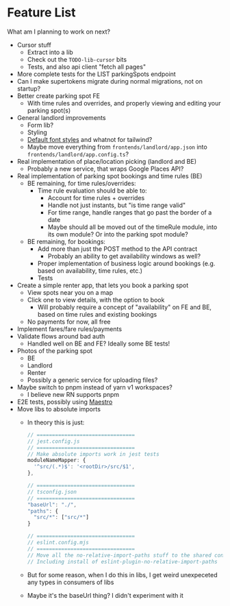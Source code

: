 # Feature List

What am I planning to work on next?

- Cursor stuff
  - Extract into a lib
  - Check out the `TODO-lib-cursor` bits
  - Tests, and also api client "fetch all pages"
- More complete tests for the LIST parkingSpots endpoint
- Can I make supertokens migrate during normal migrations, not on startup?
- Better create parking spot FE
  - With time rules and overrides, and properly viewing and editing your parking spot(s)
- General landlord improvements
  - Form lib?
  - Styling
  - [Default font styles](https://tailwindcss.com/docs/font-family) and whatnot for tailwind?
  - Maybe move everything from `frontends/landlord/app.json` into `frontends/landlord/app.config.ts`?
- Real implementation of place/location picking (landlord and BE)
  - Probably a new service, that wraps Google Places API?
- Real implementation of parking spot bookings and time rules (BE)
  - BE remaining, for time rules/overrides:
    - Time rule evaluation should be able to:
      - Account for time rules + overrides
      - Handle not just instants, but "is time range valid"
      - For time range, handle ranges that go past the border of a date
      - Maybe should all be moved out of the timeRule module, into its own module? Or into the parking spot module?
  - BE remaining, for bookings:
    - Add more than just the POST method to the API contract
      - Probably an ability to get availability windows as well?
    - Proper implementation of business logic around bookings (e.g. based on availability, time rules, etc.)
    - Tests
- Create a simple renter app, that lets you book a parking spot
  - View spots near you on a map
  - Click one to view details, with the option to book
    - Will probably require a concept of "availability" on FE and BE, based on time rules and existing bookings
  - No payments for now, all free
- Implement fares/fare rules/payments
- Validate flows around bad auth
  - Handled well on BE and FE? Ideally some BE tests!
- Photos of the parking spot
  - BE
  - Landlord
  - Renter
  - Possibly a generic service for uploading files?
- Maybe switch to pnpm instead of yarn v1 workspaces?
  - I believe new RN supports pnpm
- E2E tests, possibly using [Maestro](https://www.mobile.dev/)
- Move libs to absolute imports
  - In theory this is just:

    ```ts
    // ================================
    // jest.config.js
    // ================================
    // Make absolute imports work in jest tests
    moduleNameMapper: {
      '^src/(.*)$': '<rootDir>/src/$1',
    },

    // ================================
    // tsconfig.json
    // ================================
    "baseUrl": "./",
    "paths": {
      "src/*": ["src/*"]
    }

    // ================================
    // eslint.config.mjs
    // ================================
    // Move all the no-relative-import-paths stuff to the shared config
    // Including install of eslint-plugin-no-relative-import-paths
    ```

  - But for some reason, when I do this in libs, I get weird unexpeceted any types in consumers of libs
  - Maybe it's the baseUrl thing?  I didn't experiment with it
